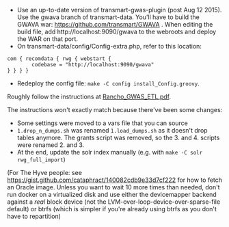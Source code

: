 * Use an up-to-date version of transmart-gwas-plugin (post Aug 12 2015).  Use
  the gwava branch of transmart-data.  You'll have to build the GWAVA war:
  https://github.com/transmart/GWAVA . When editing the build file, add
  http://localhost:9090/gwava to the webroots and deploy the WAR on that port.
* On transmart-data/config/Config-extra.php, refer to this location:
```
com { recomdata { rwg { webstart {
	    codebase = "http://localhost:9090/gwava"
} } } }
```
* Redeploy the config file: `make -C config install_Config.groovy`.

Roughly follow the instructions at [Rancho\_GWAS\_ETL.pdf](Rancho_GWAS_ETL.pdf).

The instructions won't exactly match because there've been some changes:

* Some settings were moved to a vars file that you can source
* `1.drop_n_dumps.sh` was renamed `1.load_dumps.sh` as it doesn't drop tables
  anymore.  The grants script was removed, so the 3. and 4. scripts were
  renamed 2. and 3.
* At the end, update the solr index manually (e.g. with  `make -C solr rwg_full_import`)

(For The Hyve people: see
https://gist.github.com/cataphract/140082cdb9e33d7cf222 for how to fetch an
Oracle image. Unless you want to wait 10 more times than needed, don't run
docker on a virtualized disk and use either the devicemapper backend against a
*real* block device (not the LVM-over-loop-device-over-sparse-file default) or
btrfs (which is simpler if you're already using btrfs as you don't have to
repartition)
